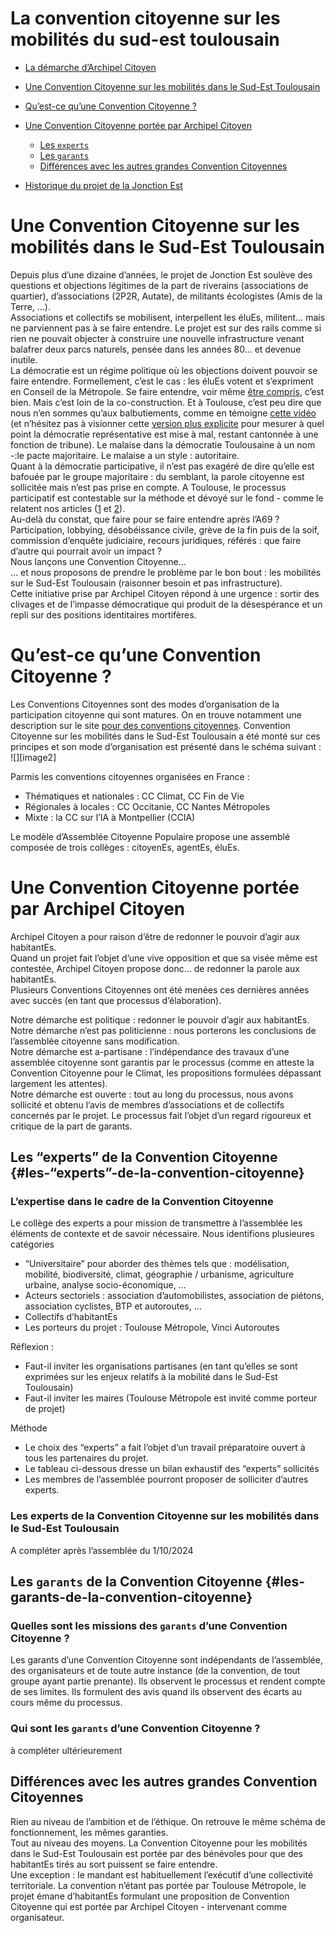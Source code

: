 # La convention citoyenne sur les mobilités du sud-est toulousain

- [La démarche d’Archipel Citoyen](##)
- [Une Convention Citoyenne sur les mobilités dans le Sud-Est Toulousain](#une-convention-citoyenne-sur-les-mobilités-dans-le-sud-est-toulousain)
- [Qu’est-ce qu’une Convention Citoyenne ?](#qu’est-ce-qu’une-convention-citoyenne-?)
- [Une Convention Citoyenne portée par Archipel Citoyen](#une-convention-citoyenne-portée-par-archipel-citoyen)
    - [Les `experts`](#les-experts)
    - [Les `garants`](#les-garants)
    - [Différences avec les autres grandes Convention Citoyennes](#différences-avec-les-autres-grandes-convention-citoyennes)

- [Historique du projet de la Jonction Est](##)


# Une Convention Citoyenne sur les mobilités dans le Sud-Est Toulousain

Depuis plus d’une dizaine d’années, le projet de Jonction Est soulève des questions et objections légitimes de la part de riverains (associations de quartier), d’associations (2P2R, Autate), de militants écologistes (Amis de la Terre, …).  
Associations et collectifs se mobilisent, interpellent les éluEs, militent… mais ne parviennent pas à se faire entendre. Le projet est sur des rails comme si rien ne pouvait objecter à construire une nouvelle infrastructure venant balafrer deux parcs naturels, pensée dans les années 80… et devenue inutile.  
La démocratie est un régime politique où les objections doivent pouvoir se faire entendre. Formellement, c’est le cas : les éluEs votent et s’expriment en Conseil de la Métropole. Se faire entendre, voir même [être compris](https://www.youtube.com/watch?v=9CXKU9_TWGY), c’est bien. Mais c’est loin de la co-construction. Et à Toulouse, c’est peu dire que nous n’en sommes qu’aux balbutiements, comme en témoigne [cette vidéo](https://youtube.com/shorts/iGji-ScGnGg?si=ELHRSHMP5KWzvJ47) (et n’hésitez pas à visionner cette [version plus explicite](https://youtu.be/dOn6WSQ2xYU?si=T5ey5KKzpr3wC0yS) pour mesurer à quel point la démocratie représentative est mise à mal, restant cantonnée à une fonction de tribune). Le malaise dans la démocratie Toulousaine à un nom \-:le pacte majoritaire. Le malaise a un style : autoritaire.  
Quant à la démocratie participative, il n’est pas exagéré de dire qu’elle est bafouée par le groupe majoritaire : du semblant, la parole citoyenne est sollicitée mais n’est pas prise en compte. A Toulouse, le processus participatif  est contestable sur la méthode et dévoyé sur le fond  \- comme le relatent nos articles ([1](https://www.archipelcitoyen.org/2024/06/09/la-democratie-participative-assechee-et-verrouillee-de-la-mairie-de-toulouse-mes-idees-pour-mon-quartier/) et [2](https://www.archipelcitoyen.org/2024/06/09/la-democratie-participative-assechee-et-verrouillee-de-la-mairie-de-toulouse-ateliers-citoyens/)).  
Au-delà du constat, que faire pour se faire entendre après l’A69 ? Participation, lobbying, désobéissance civile, grève de la fin puis de la soif, commission d’enquête judiciaire, recours juridiques, référés : que faire d’autre qui pourrait avoir un impact ?  
Nous lançons une Convention Citoyenne…  
… et nous proposons de prendre le problème par le bon bout : les mobilités sur le Sud-Est Toulousain (raisonner besoin et pas infrastructure).  
Cette initiative prise par Archipel Citoyen répond à une urgence : sortir des clivages et de l’impasse démocratique qui produit de la désespérance et un repli sur des positions identitaires mortifères.


# Qu’est-ce qu’une Convention Citoyenne ?

Les Conventions Citoyennes sont des modes d’organisation de la participation citoyenne qui sont matures. On en trouve notamment une description sur le site [pour des conventions citoyennes](https://pourdesconventionscitoyennes.org/). Convention Citoyenne sur les mobilités dans le Sud-Est Toulousain a été monté sur ces principes et son mode d’organisation est présenté dans le schéma suivant :  
![][image2]

Parmis les conventions citoyennes organisées en France : 

- Thématiques et nationales : CC Climat, CC Fin de Vie  
- Régionales à locales : CC Occitanie, CC Nantes Métropoles  
- Mixte : la CC sur l’IA à Montpellier (CCIA)

Le modèle d’Assemblée Citoyenne Populaire propose une assemblé composée de trois collèges : citoyenEs, agentEs, éluEs.


# Une Convention Citoyenne portée par Archipel Citoyen

Archipel Citoyen a pour raison d’être de redonner le pouvoir d’agir aux habitantEs.  
Quand un projet fait l’objet d’une vive opposition et que sa visée même est contestée, Archipel Citoyen propose donc… de redonner la parole aux habitantEs.  
Plusieurs Conventions Citoyennes ont été menées ces dernières années avec succès (en tant que processus d’élaboration).

Notre démarche est politique : redonner le pouvoir d’agir aux habitantEs.   
Notre démarche n’est pas politicienne : nous porterons les conclusions de l’assemblée citoyenne sans modification.  
Notre démarche est a-partisane : l’indépendance des travaux d’une assemblée citoyenne sont garantis par le processus (comme en atteste la Convention Citoyenne pour le Climat, les propositions formulées dépassant largement les attentes).  
Notre démarche est ouverte : tout au long du processus, nous avons sollicité et obtenu l’avis de membres d’associations et de collectifs concernés par le projet.  Le processus fait l’objet d’un regard rigoureux et critique de la part de garants.

## Les “experts” de la Convention Citoyenne {#les-“experts”-de-la-convention-citoyenne}

### L’expertise dans le cadre de la Convention Citoyenne

Le collège des experts a pour mission de transmettre à l’assemblée les éléments de contexte et de savoir nécessaire. Nous identifions plusieures catégories

* “Universitaire” pour aborder des thèmes tels que : modélisation, mobilité, biodiversité, climat, géographie / urbanisme, agriculture urbaine, analyse socio-économique, …  
* Acteurs sectoriels : association d’automobilistes, association de piétons, association cyclistes, BTP et autoroutes, …  
* Collectifs d’habitantEs   
* Les porteurs du projet : Toulouse Métropole, Vinci Autoroutes

Réflexion : 

* Faut-il inviter les organisations partisanes (en tant qu’elles se sont exprimées sur les enjeux relatifs à la mobilité dans le Sud-Est Toulousain)  
* Faut-il inviter les maires (Toulouse Métropole est invité comme porteur de projet)

Méthode

* Le choix des “experts” a fait l’objet d’un travail préparatoire ouvert à tous les partenaires du projet.  
* Le tableau ci-dessous dresse un bilan exhaustif des “experts” sollicités  
* Les membres de l’assemblée pourront proposer de solliciter d’autres experts.

### Les experts de la Convention Citoyenne sur les mobilités dans le Sud-Est Toulousain

A compléter après l’assemblée du 1/10/2024

## Les `garants` de la Convention Citoyenne {#les-garants-de-la-convention-citoyenne}

### Quelles sont les missions des `garants` d’une Convention Citoyenne ?

Les garants d’une Convention Citoyenne sont indépendants de l’assemblée, des organisateurs et de toute autre instance (de la convention, de tout groupe ayant partie prenante). Ils observent le processus et rendent compte de ses limites. Ils formulent des avis quand ils observent des écarts au cours même du processus.

### Qui sont les `garants` d’une Convention Citoyenne ?

à compléter ultérieurement

## Différences avec les autres grandes Convention Citoyennes 

Rien au niveau de l’ambition et de l’éthique. On retrouve le même schéma de fonctionnement, les mêmes garanties.  
Tout au niveau des moyens. La Convention Citoyenne pour les mobilités dans le Sud-Est Toulousain est portée par des bénévoles pour que des habitantEs tirés au sort puissent se faire entendre.  
Une exception : le mandant est habituellement l’exécutif d’une collectivité territoriale. La convention n’étant pas portée par Toulouse Métropole, le projet émane d’habitantEs formulant une proposition de Convention Citoyenne qui est portée par Archipel Citoyen \- intervenant comme organisateur.
